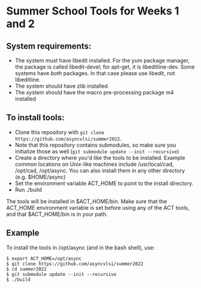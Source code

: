 # Summer School Tools for Weeks 1 and 2

## System requirements:

   * The system must have libedit installed. For the yum package manager, the
     package is called libedit-devel; for apt-get, it is libeditline-dev. Some
     systems have *both* packages. In that case please use libedit, not libeditline.
   * The system should have zlib installed
   * The system should have the macro pre-processing package m4 installed

## To install tools:
 
  * Clone this repository with `git clone https://github.com/asyncvlsi/summer2022`. 
  * Note that this repository contains submodules, so make sure you initialize those as well (`git submodule update --init --recursive`)
   * Create a directory where you'd like the tools to be installed. Example
     common locations on Unix-like machines include /usr/local/cad, /opt/cad, /opt/async. You can also install them in any other directory (e.g. $HOME/async)
   * Set the environment variable ACT_HOME to point to the install directory.
   * Run ./build

The tools will be installed in $ACT_HOME/bin. 
Make sure that the ACT_HOME environment variable is set before using any of the ACT tools, and that $ACT_HOME/bin is in your path.

## Example

To install the tools in /opt/async (and in the bash shell), use:
```
$ export ACT_HOME=/opt/async
$ git clone https://github.com/asyncvlsi/summer2022
$ cd summer2022
$ git submodule update --init --recursive
$ ./build
```
